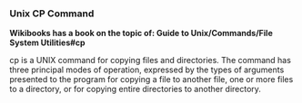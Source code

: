### Unix CP Command


**Wikibooks has a book on the topic of: Guide to Unix/Commands/File System Utilities#cp**

cp is a UNIX command for copying files and directories. The command has three principal 
modes of operation, expressed by the types of arguments presented to the program for copying 
a file to another file, one or more files to a directory, or for copying entire directories
to another directory.


